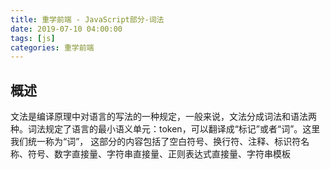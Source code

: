 ```yaml
---
title: 重学前端 - JavaScript部分-词法
date: 2019-07-10 04:00:00
tags: [js]
categories: 重学前端
---
```


## 概述
文法是编译原理中对语言的写法的一种规定，一般来说，文法分成词法和语法两种。词法规定了语言的最小语义单元：token，可以翻译成“标记”或者“词”。这里我们统一称为“词”，
这部分的内容包括了空白符号、换行符、注释、标识符名称、符号、数字直接量、字符串直接量、正则表达式直接量、字符串模板